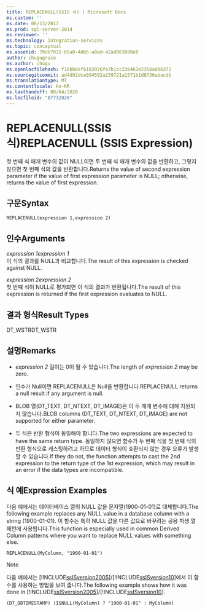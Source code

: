 ```yaml
---
title: REPLACENULL(SSIS 식) | Microsoft Docs
ms.custom: ''
ms.date: 06/13/2017
ms.prod: sql-server-2014
ms.reviewer: ''
ms.technology: integration-services
ms.topic: conceptual
ms.assetid: 70db7832-b5a0-4db5-a8ad-42ad8630d8e8
author: chugugrace
ms.author: chugu
ms.openlocfilehash: f10bb6ef6102076fe7b1cc236461e2358ad96372
ms.sourcegitcommit: ad4d92dce894592a259721a1571b1d8736abacdb
ms.translationtype: MT
ms.contentlocale: ko-KR
ms.lasthandoff: 08/04/2020
ms.locfileid: "87732820"
---
```

# <a name="replacenull-ssis-expression"></a><span data-ttu-id="19c0c-102">REPLACENULL(SSIS 식)</span><span class="sxs-lookup"><span data-stu-id="19c0c-102">REPLACENULL (SSIS Expression)</span></span>
  <span data-ttu-id="19c0c-103">첫 번째 식 매개 변수의 값이 NULL이면 두 번째 식 매개 변수의 값을 반환하고, 그렇지 않으면 첫 번째 식의 값을 반환합니다.</span><span class="sxs-lookup"><span data-stu-id="19c0c-103">Returns the value of second expression parameter if the value of first expression parameter is NULL; otherwise, returns the value of first expression.</span></span>  
  
## <a name="syntax"></a><span data-ttu-id="19c0c-104">구문</span><span class="sxs-lookup"><span data-stu-id="19c0c-104">Syntax</span></span>  
  
```vb  
REPLACENULL(expression 1,expression 2)  
```  
  
## <a name="arguments"></a><span data-ttu-id="19c0c-105">인수</span><span class="sxs-lookup"><span data-stu-id="19c0c-105">Arguments</span></span>  
 <span data-ttu-id="19c0c-106">*expression 1*</span><span class="sxs-lookup"><span data-stu-id="19c0c-106">*expression 1*</span></span>  
 <span data-ttu-id="19c0c-107">이 식의 결과를 NULL과 비교합니다.</span><span class="sxs-lookup"><span data-stu-id="19c0c-107">The result of this expression is checked against NULL.</span></span>  
  
 <span data-ttu-id="19c0c-108">*expression 2*</span><span class="sxs-lookup"><span data-stu-id="19c0c-108">*expression 2*</span></span>  
 <span data-ttu-id="19c0c-109">첫 번째 식이 NULL로 평가되면 이 식의 결과가 반환됩니다.</span><span class="sxs-lookup"><span data-stu-id="19c0c-109">The result of this expression is returned if the first expression evaluates to NULL.</span></span>  
  
## <a name="result-types"></a><span data-ttu-id="19c0c-110">결과 형식</span><span class="sxs-lookup"><span data-stu-id="19c0c-110">Result Types</span></span>  
 <span data-ttu-id="19c0c-111">DT_WSTR</span><span class="sxs-lookup"><span data-stu-id="19c0c-111">DT_WSTR</span></span>  
  
## <a name="remarks"></a><span data-ttu-id="19c0c-112">설명</span><span class="sxs-lookup"><span data-stu-id="19c0c-112">Remarks</span></span>  
  
-   <span data-ttu-id="19c0c-113">*expression 2* 길이는 0이 될 수 있습니다.</span><span class="sxs-lookup"><span data-stu-id="19c0c-113">The length of *expression 2* may be zero.</span></span>  
  
-   <span data-ttu-id="19c0c-114">인수가 Null이면 REPLACENULL은 Null을 반환합니다.</span><span class="sxs-lookup"><span data-stu-id="19c0c-114">REPLACENULL returns a null result if any argument is null.</span></span>  
  
-   <span data-ttu-id="19c0c-115">BLOB 열(DT_TEXT, DT_NTEXT, DT_IMAGE)은 이 두 매개 변수에 대해 지원되지 않습니다.</span><span class="sxs-lookup"><span data-stu-id="19c0c-115">BLOB columns (DT_TEXT, DT_NTEXT, DT_IMAGE) are not supported for either parameter.</span></span>  
  
-   <span data-ttu-id="19c0c-116">두 식은 반환 형식이 동일해야 합니다.</span><span class="sxs-lookup"><span data-stu-id="19c0c-116">The two expressions are expected to have the same return type.</span></span> <span data-ttu-id="19c0c-117">동일하지 않으면 함수가 두 번째 식을 첫 번째 식의 반환 형식으로 캐스팅하려고 하므로 데이터 형식이 호환되지 않는 경우 오류가 발생할 수 있습니다.</span><span class="sxs-lookup"><span data-stu-id="19c0c-117">If they do not, the function attempts to cast the 2nd expression to the return type of the 1st expression, which may result in an error if the data types are incompatible.</span></span>  
  
## <a name="expression-examples"></a><span data-ttu-id="19c0c-118">식 예</span><span class="sxs-lookup"><span data-stu-id="19c0c-118">Expression Examples</span></span>  
 <span data-ttu-id="19c0c-119">다음 예에서는 데이터베이스 열의 NULL 값을 문자열(1900-01-01)로 대체합니다.</span><span class="sxs-lookup"><span data-stu-id="19c0c-119">The following example replaces any NULL value in a database column with a string (1900-01-01).</span></span> <span data-ttu-id="19c0c-120">이 함수는 특히 NULL 값을 다른 값으로 바꾸려는 공용 파생 열 패턴에 사용됩니다.</span><span class="sxs-lookup"><span data-stu-id="19c0c-120">This function is especially used in common Derived Column patterns where you want to replace NULL values with something else.</span></span>  
  
```  
REPLACENULL(MyColumn, "1900-01-01")  
```  
  
> [!NOTE]  
>  <span data-ttu-id="19c0c-121">다음 예에서는 [!INCLUDE[ssISversion2005](../../includes/ssisversion2005-md.md)]/[!INCLUDE[ssISversion10](../../includes/ssisversion10-md.md)]에서 이 함수를 사용하는 방법을 보여 줍니다.</span><span class="sxs-lookup"><span data-stu-id="19c0c-121">The following example shows how it was done in [!INCLUDE[ssISversion2005](../../includes/ssisversion2005-md.md)]/[!INCLUDE[ssISversion10](../../includes/ssisversion10-md.md)].</span></span>  
  
```  
(DT_DBTIMESTAMP) (ISNULL(MyColumn) ? "1900-01-01" : MyColumn)   
```  
  
  
